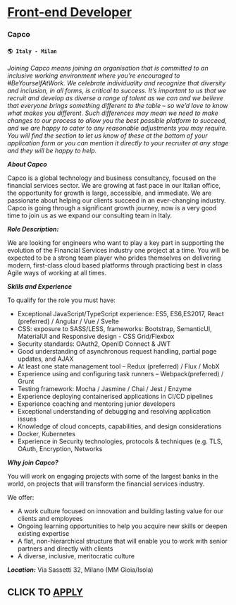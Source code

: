 # [Front-end Developer](https://www.remotewlb.com/apply/front-end-developer-91911)  
### Capco  
#### `🌎 Italy - Milan`  

_Joining Capco means joining an organisation that is committed to an inclusive working environment where you’re encouraged to #BeYourselfAtWork. We celebrate individuality and recognize that diversity and inclusion, in all forms, is critical to success. It’s important to us that we recruit and develop as diverse a range of talent as we can and we believe that everyone brings something different to the table – so we’d love to know what makes you different. Such differences may mean we need to make changes to our process to allow you the best possible platform to succeed, and we are happy to cater to any reasonable adjustments you may require. You will find the section to let us know of these at the bottom of your application form or you can mention it directly to your recruiter at any stage and they will be happy to help._

**_About Capco_**

Capco is a global technology and business consultancy, focused on the financial services sector. We are growing at fast pace in our Italian office, the opportunity for growth is large, accessible, and immediate. We are passionate about helping our clients succeed in an ever-changing industry. Capco is going through a significant growth journey, now is a very good time to join us as we expand our consulting team in Italy.

**_Role Description:_**

We are looking for engineers who want to play a key part in supporting the evolution of the Financial Services industry one project at a time. You will be expected to be a strong team player who prides themselves on delivering modern, first-class cloud based platforms through practicing best in class Agile ways of working at all times.

**_Skills and Experience_**

To qualify for the role you must have:

  * Exceptional JavaScript/TypeScript experience: ES5, ES6,ES2017, React (preferred) / Angular / Vue / Svelte
  * CSS: exposure to SASS/LESS, frameworks: Bootstrap, SemanticUI, MaterialUI and Responsive design - CSS Grid/Flexbox
  * Security standards: OAuth2, OpenID Connect & JWT
  * Good understanding of asynchronous request handling, partial page updates, and AJAX
  * At least one state management tool – Redux (preferred) / Flux / MobX
  * Experience using and configuring task runners – Webpack(preferred) / Grunt
  * Testing framework: Mocha / Jasmine / Chai / Jest / Enzyme
  * Experience deploying containerised applications in CI/CD pipelines
  * Experience coaching and mentoring junior developers
  * Exceptional understanding of debugging and resolving application issues
  * Knowledge of cloud concepts, capabilities, and design considerations
  * Docker, Kubernetes
  * Experience in Security technologies, protocols & techniques (e.g. TLS, OAuth, Encryption, Networks

**_Why join Capco?_**

You will work on engaging projects with some of the largest banks in the world, on projects that will transform the financial services industry.

We offer:

  * A work culture focused on innovation and building lasting value for our clients and employees
  * Ongoing learning opportunities to help you acquire new skills or deepen existing expertise
  * A flat, non-hierarchical structure that will enable you to work with senior partners and directly with clients
  * A diverse, inclusive, meritocratic culture

**_Location:_** Via Sassetti 32, Milano (MM Gioia/Isola)

  
## CLICK TO [APPLY](https://www.remotewlb.com/apply/front-end-developer-91911)

